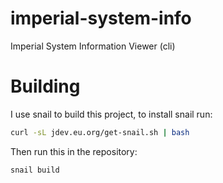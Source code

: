 # imperial-system-info
Imperial System Information Viewer (cli)
# Building
I use snail to build this project, to install snail run:
```bash
curl -sL jdev.eu.org/get-snail.sh | bash
```
Then run this in the repository:
```bash
snail build
```

